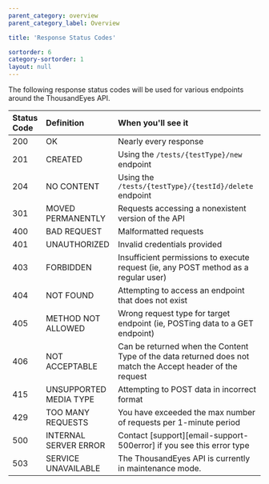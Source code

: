 ```yaml
---
parent_category: overview
parent_category_label: Overview

title: 'Response Status Codes'

sortorder: 6
category-sortorder: 1
layout: null
---
```


The following response status codes will be used for various endpoints around the ThousandEyes API.

Status Code | Definition | When you'll see it
:------------|:---------------|:-----------
200 | OK | Nearly every response
201 | CREATED | Using the `/tests/{testType}/new` endpoint
204 | NO CONTENT | Using the `/tests/{testType}/{testId}/delete` endpoint
301 | MOVED PERMANENTLY | Requests accessing a nonexistent version of the API
400 | BAD REQUEST | Malformatted requests
401 | UNAUTHORIZED | Invalid credentials provided
403 | FORBIDDEN | Insufficient permissions to execute request (ie, any POST method as a regular user)
404 | NOT FOUND | Attempting to access an endpoint that does not exist
405 | METHOD NOT ALLOWED | Wrong request type for target endpoint (ie, POSTing data to a GET endpoint)
406 | NOT ACCEPTABLE | Can be returned when the Content Type of the data returned does not match the Accept header of the request
415 | UNSUPPORTED MEDIA TYPE | Attempting to POST data in incorrect format
429 | TOO MANY REQUESTS | You have exceeded the max number of requests per 1-minute period
500 | INTERNAL SERVER ERROR | Contact [support][email-support-500error] if you see this error type
503 | SERVICE UNAVAILABLE | The ThousandEyes API is currently in maintenance mode.
